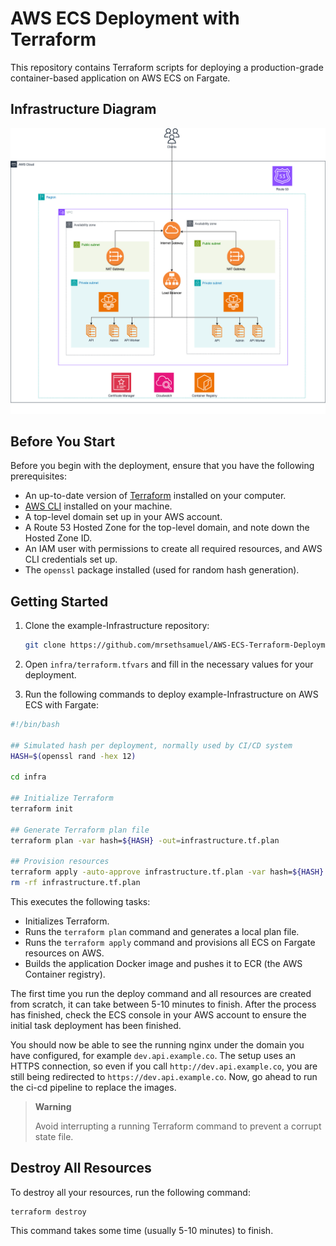 # AWS ECS Deployment with Terraform

This repository contains Terraform scripts for deploying a production-grade container-based application on AWS ECS on Fargate.

## Infrastructure Diagram
![Infrastructure Diagram](infra.png)

## Before You Start

Before you begin with the deployment, ensure that you have the following prerequisites:

- An up-to-date version of [Terraform](http://terraform.io) installed on your computer.
- [AWS CLI](https://docs.aws.amazon.com/cli/latest/userguide/getting-started-install.html) installed on your machine.
- A top-level domain set up in your AWS account.
- A Route 53 Hosted Zone for the top-level domain, and note down the Hosted Zone ID.
- An IAM user with permissions to create all required resources, and AWS CLI credentials set up.
- The `openssl` package installed (used for random hash generation).

## Getting Started

1. Clone the example-Infrastructure repository:

   ```bash
   git clone https://github.com/mrsethsamuel/AWS-ECS-Terraform-Deployment.git
   ```

2. Open `infra/terraform.tfvars` and fill in the necessary values for your deployment.


3. Run the following commands to deploy example-Infrastructure on AWS ECS with Fargate:

```bash
#!/bin/bash

## Simulated hash per deployment, normally used by CI/CD system
HASH=$(openssl rand -hex 12)

cd infra

## Initialize Terraform
terraform init

## Generate Terraform plan file
terraform plan -var hash=${HASH} -out=infrastructure.tf.plan

## Provision resources
terraform apply -auto-approve infrastructure.tf.plan -var hash=${HASH}
rm -rf infrastructure.tf.plan
```

This executes the following tasks:

- Initializes Terraform.
- Runs the `terraform plan` command and generates a local plan file.
- Runs the `terraform apply` command and provisions all ECS on Fargate resources on AWS.
- Builds the application Docker image and pushes it to ECR (the AWS Container registry).

The first time you run the deploy command and all resources are created from scratch, it can take between 5-10 minutes to finish. After the process has finished, check the ECS console in your AWS account to ensure the initial task deployment has been finished.


You should now be able to see the running nginx under the domain you have configured, for example `dev.api.example.co`. The setup uses an HTTPS connection, so even if you call `http://dev.api.example.co`, you are still being redirected to `https://dev.api.example.co`. Now, go ahead to run the ci-cd pipeline to replace the images.

> **Warning**
>
> Avoid interrupting a running Terraform command to prevent a corrupt state file.

## Destroy All Resources

To destroy all your resources, run the following command:

```shell
terraform destroy
```

This command takes some time (usually 5-10 minutes) to finish.